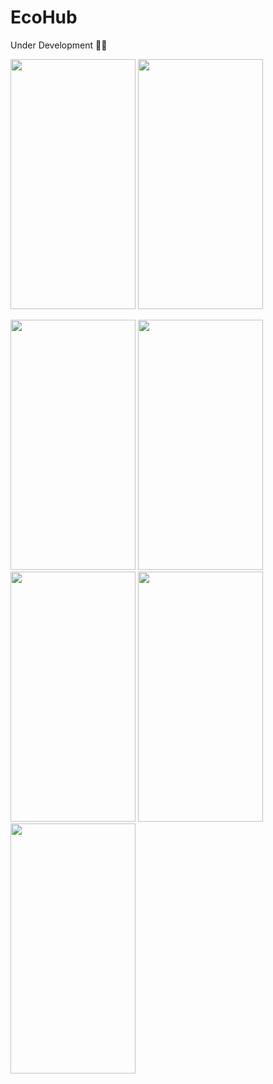 # EcoHub
Under Development 👷‍♂️

<img src="https://user-images.githubusercontent.com/59831782/174882913-f0576740-bc4a-469a-9232-aca4e482899d.PNG" width="200" height="400" />        <img src="https://user-images.githubusercontent.com/59831782/174882936-406ccdb1-8d3d-4eea-96b5-1bd6ebb9adc2.PNG" width="200" height="400" />

<img src="https://user-images.githubusercontent.com/59831782/174883003-56ca171a-9a29-46dc-90c9-14cf690ba846.PNG" width="200" height="400" />

<img src="https://user-images.githubusercontent.com/59831782/174883020-310aa89f-7ce3-40ec-be69-904ca8539a0e.PNG" width="200" height="400" />

<img src="https://user-images.githubusercontent.com/59831782/174883051-2d19a357-21df-4da6-9ec4-3e7bed419f2e.PNG" width="200" height="400" />

<img src="https://user-images.githubusercontent.com/59831782/174883059-5a297ee3-ea60-4d82-9583-2be08d65de68.PNG" width="200" height="400" />

<img src="https://user-images.githubusercontent.com/59831782/174883068-8ac1ae0e-0e19-47ce-88d6-a05761de8b9a.PNG" width="200" height="400" />
